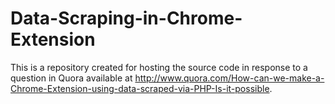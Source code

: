 Data-Scraping-in-Chrome-Extension
=================================

This is a repository created for hosting the source code in response to a question in Quora available at http://www.quora.com/How-can-we-make-a-Chrome-Extension-using-data-scraped-via-PHP-Is-it-possible.
